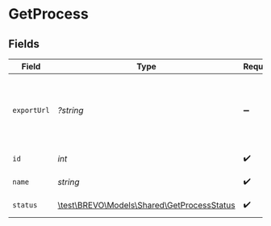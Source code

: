 # GetProcess


## Fields

| Field                                                                                 | Type                                                                                  | Required                                                                              | Description                                                                           | Example                                                                               |
| ------------------------------------------------------------------------------------- | ------------------------------------------------------------------------------------- | ------------------------------------------------------------------------------------- | ------------------------------------------------------------------------------------- | ------------------------------------------------------------------------------------- |
| `exportUrl`                                                                           | *?string*                                                                             | :heavy_minus_sign:                                                                    | URL on which send export the of contacts once the process is completed                | http://requestb.in/16ua3aj1                                                           |
| `id`                                                                                  | *int*                                                                                 | :heavy_check_mark:                                                                    | Id of the process                                                                     | 145                                                                                   |
| `name`                                                                                | *string*                                                                              | :heavy_check_mark:                                                                    | Process name                                                                          | IMPORTUSER                                                                            |
| `status`                                                                              | [\test\BREVO\Models\Shared\GetProcessStatus](../../models/shared/GetProcessStatus.md) | :heavy_check_mark:                                                                    | Status of the process                                                                 | queued                                                                                |